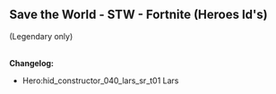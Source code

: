 <h2>Save the World - STW - Fortnite (Heroes Id's)</h2>(Legendary only)<br><br>






<b>Changelog:</b>
+ Hero:hid_constructor_040_lars_sr_t01	Lars
